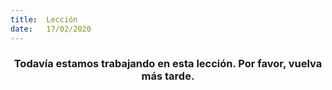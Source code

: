 ```yaml
---
title:  Lección
date:   17/02/2020
---
```


### <center>Todavía estamos trabajando en esta lección. Por favor, vuelva más tarde.</center>